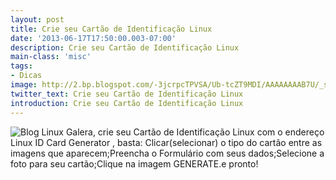 ```yaml
---
layout: post
title: Crie seu Cartão de Identificação Linux
date: '2013-06-17T17:50:00.003-07:00'
description: Crie seu Cartão de Identificação Linux
main-class: 'misc'
tags:
- Dicas
image: http://2.bp.blogspot.com/-3jcrpcTPVSA/Ub-tcZT9MDI/AAAAAAAAB7U/_s9gPYuLzXw/s72-c/idcard18623615571fcc2b.jpg
twitter_text: Crie seu Cartão de Identificação Linux
introduction: Crie seu Cartão de Identificação Linux
---
```

![Blog Linux](http://2.bp.blogspot.com/-3jcrpcTPVSA/Ub-tcZT9MDI/AAAAAAAAB7U/_s9gPYuLzXw/s320/idcard18623615571fcc2b.jpg "Blog Linux")
Galera, crie seu Cartão de Identificação Linux com o endereço Linux ID Card Generator , basta:
Clicar(selecionar) o tipo do cartão entre as imagens que aparecem;Preencha o Formulário com seus dados;Selecione a foto para seu cartão;Clique na imagem GENERATE.e pronto!
